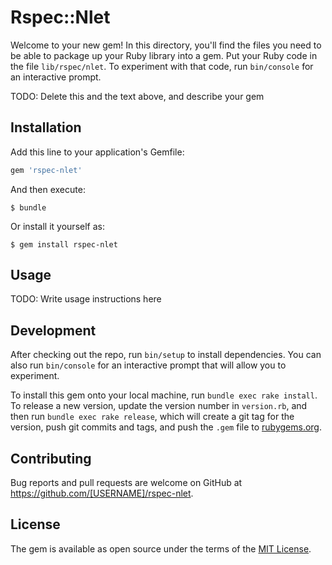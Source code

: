 # Rspec::Nlet

Welcome to your new gem! In this directory, you'll find the files you need to be able to package up your Ruby library into a gem. Put your Ruby code in the file `lib/rspec/nlet`. To experiment with that code, run `bin/console` for an interactive prompt.

TODO: Delete this and the text above, and describe your gem

## Installation

Add this line to your application's Gemfile:

```ruby
gem 'rspec-nlet'
```

And then execute:

    $ bundle

Or install it yourself as:

    $ gem install rspec-nlet

## Usage

TODO: Write usage instructions here

## Development

After checking out the repo, run `bin/setup` to install dependencies. You can also run `bin/console` for an interactive prompt that will allow you to experiment.

To install this gem onto your local machine, run `bundle exec rake install`. To release a new version, update the version number in `version.rb`, and then run `bundle exec rake release`, which will create a git tag for the version, push git commits and tags, and push the `.gem` file to [rubygems.org](https://rubygems.org).

## Contributing

Bug reports and pull requests are welcome on GitHub at https://github.com/[USERNAME]/rspec-nlet.

## License

The gem is available as open source under the terms of the [MIT License](https://opensource.org/licenses/MIT).
